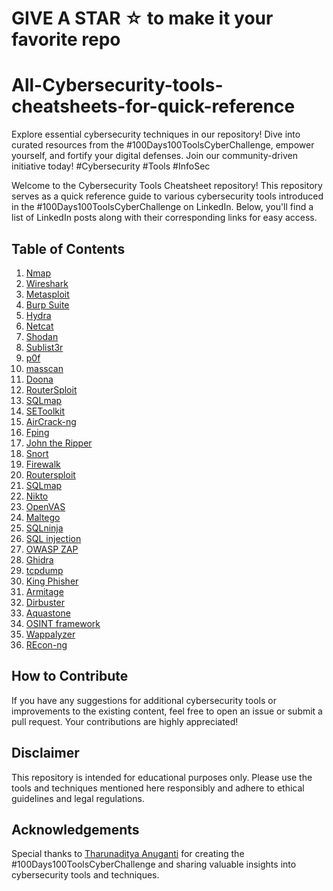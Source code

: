# GIVE A STAR ☆ to make it your favorite repo
# All-Cybersecurity-tools-cheatsheets-for-quick-reference

Explore essential cybersecurity techniques in our repository! Dive into curated resources from the #100Days100ToolsCyberChallenge, empower yourself, and fortify your digital defenses. Join our community-driven initiative today! #Cybersecurity #Tools #InfoSec

Welcome to the Cybersecurity Tools Cheatsheet repository! This repository serves as a quick reference guide to various cybersecurity tools introduced in the #100Days100ToolsCyberChallenge on LinkedIn. Below, you'll find a list of LinkedIn posts along with their corresponding links for easy access.

## Table of Contents

1. [Nmap](https://www.linkedin.com/posts/tharunaditya-anuganti_100days100toolscyberchallenge-cybersecurity-activity-7160250808050089984-3k4Z?utm_source=share&utm_medium=member_desktop)
2. [Wireshark](https://www.linkedin.com/posts/tharunaditya-anuganti_100days100toolscyberchallenge-cybersecurity-activity-7160692749380272129-6sX2?utm_source=share&utm_medium=member_desktop)
3. [Metasploit](https://www.linkedin.com/posts/tharunaditya-anuganti_100days100toolscyberchallenge-cybersecurity-activity-7161008950023266304-gWxA?utm_source=share&utm_medium=member_desktop)
4. [Burp Suite](https://www.linkedin.com/posts/tharunaditya-anuganti_100days100toolscyberchallenge-cybersecurity-activity-7161411664938995712-_Tuf?utm_source=share&utm_medium=member_desktop)
5. [Hydra](https://www.linkedin.com/posts/tharunaditya-anuganti_100days100toolscyberchallenge-cybersecurity-activity-7161771478110199808-cNPb?utm_source=share&utm_medium=member_desktop)
6. [Netcat](https://www.linkedin.com/posts/tharunaditya-anuganti_100days100toolscyberchallenge-cybersecurity-activity-7162153208134533120-ctPK?utm_source=share&utm_medium=member_desktop)
7. [Shodan](https://www.linkedin.com/posts/tharunaditya-anuganti_100days100toolscyberchallenge-cybersecurity-activity-7162498009463812096-drAz?utm_source=share&utm_medium=member_desktop)
8. [Sublist3r](https://www.linkedin.com/posts/tharunaditya-anuganti_100days100toolscyberchallenge-cybersecurity-activity-7162796881473888258-3avK?utm_source=share&utm_medium=member_desktop)
9. [p0f](https://www.linkedin.com/posts/tharunaditya-anuganti_cybersecurity-tool-cheatsheet-activity-7163202268060749825-aNvZ?utm_source=share&utm_medium=member_desktop)
10. [masscan](https://www.linkedin.com/posts/tharunaditya-anuganti_100days100toolscyberchallenge-cybersecurity-activity-7163834600643915777-ZUw3?utm_source=share&utm_medium=member_desktop)
11. [Doona](https://www.linkedin.com/posts/tharunaditya-anuganti_wireless-attacks-activity-7164325917425618945-XL--?utm_source=share&utm_medium=member_desktop)
12. [RouterSploit](https://www.linkedin.com/posts/tharunaditya-anuganti_100days100toolscyberchallenge-theharvester-activity-7165310066747695105-Ryu9?utm_source=share&utm_medium=member_desktop)
13. [SQLmap](https://www.linkedin.com/posts/tharunaditya-anuganti_100days100toolscyberchallenge-firewalk-networksecurity-activity-7165764261858791425-BDDS?utm_source=share&utm_medium=member_desktop)
14. [SEToolkit](https://www.linkedin.com/posts/tharunaditya-anuganti_setoolkit-activity-7166111158507175937-Dxc9?utm_source=share&utm_medium=member_desktop)
15. [AirCrack-ng](https://www.linkedin.com/posts/tharunaditya-anuganti_100days100toolscyberchallenge-p0f-passiveosfingerprinting-activity-7166718980605374465-azJ3?utm_source=share&utm_medium=member_desktop)
16. [Fping](https://www.linkedin.com/posts/tharunaditya-anuganti_shodan-cheat-sheet-activity-7167148000606191616-xDUe?utm_source=share&utm_medium=member_desktop)
17. [John the Ripper](https://www.linkedin.com/posts/tharunaditya-anuganti_100days100toolscyberchallenge-sublist3r-subdomainenumeration-activity-7167562073428705281-Mc4J?utm_source=share&utm_medium=member_desktop)
18. [Snort](https://www.linkedin.com/posts/tharunaditya-anuganti_masscan-activity-7168253527083929600-LJlX?utm_source=share&utm_medium=member_desktop)
19. [Firewalk](https://www.linkedin.com/posts/tharunaditya-anuganti_doona-activity-7168666771166625793-vML_?utm_source=share&utm_medium=member_desktop)
20. [Routersploit](https://www.linkedin.com/posts/tharunaditya-anuganti_routersploit-activity-7168992579512987648--WI4?utm_source=share&utm_medium=member_desktop)
21. [SQLmap](https://www.linkedin.com/posts/tharunaditya-anuganti_100days100toolscyberchallenge-interested-activity-7169656269555818497-y18m?utm_source=share&utm_medium=member_desktop)
22. [Nikto](https://www.linkedin.com/posts/tharunaditya-anuganti_100days100toolscyberchallenge-nikto-websecurity-activity-7170120496540241921-bt7y?utm_source=share&utm_medium=member_desktop)
23. [OpenVAS](https://www.linkedin.com/posts/tharunaditya-anuganti_openvas-cheatsheet-by-tharunaditya-anuagnti-activity-7170858750763806720-516x?utm_source=share&utm_medium=member_desktop)
24. [Maltego](https://www.linkedin.com/posts/tharunaditya-anuganti_maltego-ir-handbook-activity-7171748761264672768-aLbo?utm_source=share&utm_medium=member_desktop)
25. [SQLninja](https://www.linkedin.com/posts/tharunaditya-anuganti_sqlninja-activity-7172983112295985154-we28?utm_source=share&utm_medium=member_desktop)
26. [SQL injection](https://www.linkedin.com/posts/tharunaditya-anuganti_sql-injection-activity-7173712261633568768-A2JQ?utm_source=share&utm_medium=member_desktop)
27. [OWASP ZAP](https://www.linkedin.com/posts/tharunaditya-anuganti_zap-guide-by-owasp-activity-7174828037962694657-B-tT?utm_source=share&utm_medium=member_desktop)
28. [Ghidra](https://www.linkedin.com/posts/tharunaditya-anuganti_100days100toolscyberchallenge-ghidra-reverseengineering-activity-7177760803821875202-Lbqx?utm_source=share&utm_medium=member_desktop)
29. [tcpdump](https://www.linkedin.com/posts/tharunaditya-anuganti_tcpdump-activity-7178122190083534849-ZnYn?utm_source=share&utm_medium=member_desktop)
30. [King Phisher](https://www.linkedin.com/posts/tharunaditya-anuganti_king-phisher-activity-7179168126020853761-HGZH?utm_source=share&utm_medium=member_desktop)
31. [Armitage](https://www.linkedin.com/posts/tharunaditya-anuganti_armitage-activity-7183897669692522496-b0dL?utm_source=share&utm_medium=member_desktop)
32. [Dirbuster](https://www.linkedin.com/posts/tharunaditya-anuganti_cybersecurity-webapplication-pentesters-activity-7195104507414892544-78R_?utm_source=share&utm_medium=member_desktop)
33. [Aquastone](https://www.linkedin.com/posts/tharunaditya-anuganti_github-tharunadityaall-cybersecurity-tools-cheatsheets-for-quick-reference-activity-7199827015540121600-5mIt?utm_source=share&utm_medium=member_desktop)
34. [OSINT framework](https://www.linkedin.com/posts/tharunaditya-anuganti_day-34-the-art-of-open-source-eyes-leveraging-activity-7211052144391512067-sK0m?utm_source=share&utm_medium=member_desktop)
35. [Wappalyzer](https://www.linkedin.com/posts/tharunaditya-anuganti_100days100tools-activity-7240473574908575745-wxao?utm_source=share&utm_medium=member_desktop)
36. [REcon-ng](https://www.linkedin.com/posts/tharunaditya-anuganti_100days100toolscybersecuritychallenge-cybersecurity-activity-7253846580372389888-kPu0?utm_source=share&utm_medium=member_desktop)
## How to Contribute


If you have any suggestions for additional cybersecurity tools or improvements to the existing content, feel free to open an issue or submit a pull request. Your contributions are highly appreciated!

## Disclaimer

This repository is intended for educational purposes only. Please use the tools and techniques mentioned here responsibly and adhere to ethical guidelines and legal regulations.

## Acknowledgements

Special thanks to [Tharunaditya Anuganti](https://www.linkedin.com/in/tharunaditya-anuganti/) for creating the #100Days100ToolsCyberChallenge and sharing valuable insights into cybersecurity tools and techniques.
